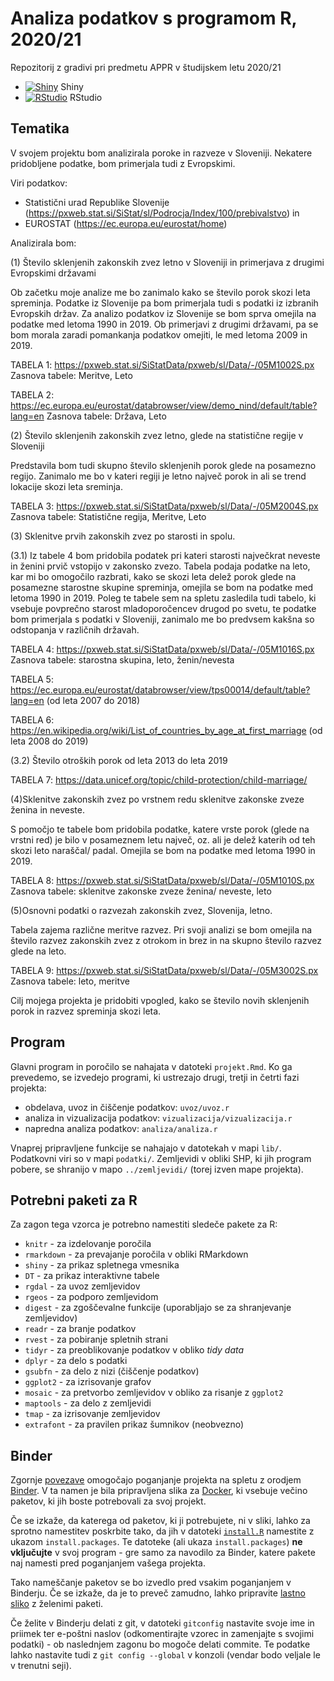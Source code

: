 # Analiza podatkov s programom R, 2020/21

Repozitorij z gradivi pri predmetu APPR v študijskem letu 2020/21

* [![Shiny](http://mybinder.org/badge.svg)](http://mybinder.org/v2/gh/Nina2809/APPR-2020-21/master?urlpath=shiny/APPR-2020-21/projekt.Rmd) Shiny
* [![RStudio](http://mybinder.org/badge.svg)](http://mybinder.org/v2/gh/Nina2809/APPR-2020-21/master?urlpath=rstudio) RStudio

## Tematika

V svojem projektu bom analizirala poroke in razveze v Sloveniji. Nekatere pridobljene podatke, bom primerjala tudi z Evropskimi.

Viri podatkov:
* Statistični urad Republike Slovenije (https://pxweb.stat.si/SiStat/sl/Podrocja/Index/100/prebivalstvo) in 
* EUROSTAT (https://ec.europa.eu/eurostat/home)

Analizirala bom:

(1) Število sklenjenih zakonskih zvez letno v Sloveniji in primerjava z drugimi Evropskimi državami 

Ob začetku moje analize me bo zanimalo kako se število porok skozi leta spreminja. Podatke iz Slovenije pa bom primerjala tudi s podatki iz izbranih Evropskih držav. Za analizo podatkov iz Slovenije se bom sprva omejila na podatke med letoma 1990 in 2019. Ob primerjavi z drugimi državami, pa se bom morala zaradi pomankanja podatkov omejiti, le med letoma 2009 in 2019.

TABELA 1:
https://pxweb.stat.si/SiStatData/pxweb/sl/Data/-/05M1002S.px
Zasnova tabele: Meritve, Leto

TABELA 2:
https://ec.europa.eu/eurostat/databrowser/view/demo_nind/default/table?lang=en
Zasnova tabele: Država, Leto

(2) Število sklenjenih zakonskih zvez letno, glede na statistične regije v Sloveniji

Predstavila bom tudi skupno število sklenjenih porok glede na posamezno regijo. Zanimalo me bo v kateri regiji je letno največ porok in ali se trend lokacije skozi leta sreminja. 

 TABELA 3:
https://pxweb.stat.si/SiStatData/pxweb/sl/Data/-/05M2004S.px
Zasnova tabele: Statistične regija, Meritve, Leto

(3) Sklenitve prvih zakonskih zvez po starosti in spolu. 

(3.1) Iz tabele 4 bom pridobila podatek pri kateri starosti največkrat neveste in ženini prvič vstopijo v zakonsko zvezo. Tabela podaja podatke na leto, kar mi bo omogočilo razbrati, kako se skozi leta delež porok glede na posamezne starostne skupine spreminja, omejila se bom na podatke med letoma 1990 in 2019. Poleg te tabele sem na spletu zasledila tudi tabelo, ki vsebuje povprečno starost mladoporočencev drugod po svetu, te podatke bom primerjala s podatki v Sloveniji, zanimalo me bo predvsem kakšna so odstopanja v različnih državah. 

TABELA 4:
https://pxweb.stat.si/SiStatData/pxweb/sl/Data/-/05M1016S.px
Zasnova tabele: starostna skupina, leto, ženin/nevesta

TABELA 5:
https://ec.europa.eu/eurostat/databrowser/view/tps00014/default/table?lang=en (od leta 2007 do 2018)

TABELA 6:
https://en.wikipedia.org/wiki/List_of_countries_by_age_at_first_marriage (od leta 2008 do 2019)

(3.2) Število otroških porok od leta 2013 do leta 2019

TABELA 7:
https://data.unicef.org/topic/child-protection/child-marriage/


(4)Sklenitve zakonskih zvez po vrstnem redu sklenitve zakonske zveze ženina in neveste.

S pomočjo te tabele bom pridobila podatke, katere vrste porok (glede na vrstni red) je bilo v posameznem letu največ, oz. ali je delež katerih od teh skozi leto naraščal/ padal. Omejila se bom na podatke med letoma 1990 in 2019.

TABELA 8:
https://pxweb.stat.si/SiStatData/pxweb/sl/Data/-/05M1010S.px
Zasnova tabele: sklenitve zakonske zveze ženina/ neveste, leto

(5)Osnovni podatki o razvezah zakonskih zvez, Slovenija, letno.

Tabela zajema različne meritve razvez. Pri svoji analizi se bom omejila na število razvez zakonskih zvez z otrokom in brez in na skupno število razvez glede na leto.

TABELA 9: 
https://pxweb.stat.si/SiStatData/pxweb/sl/Data/-/05M3002S.px
Zasnova tabele: leto, meritve

Cilj mojega projekta je pridobiti vpogled, kako se število novih sklenjenih porok in razvez spreminja skozi leta. 


## Program

Glavni program in poročilo se nahajata v datoteki `projekt.Rmd`.
Ko ga prevedemo, se izvedejo programi, ki ustrezajo drugi, tretji in četrti fazi projekta:

* obdelava, uvoz in čiščenje podatkov: `uvoz/uvoz.r`
* analiza in vizualizacija podatkov: `vizualizacija/vizualizacija.r`
* napredna analiza podatkov: `analiza/analiza.r`

Vnaprej pripravljene funkcije se nahajajo v datotekah v mapi `lib/`.
Podatkovni viri so v mapi `podatki/`.
Zemljevidi v obliki SHP, ki jih program pobere,
se shranijo v mapo `../zemljevidi/` (torej izven mape projekta).

## Potrebni paketi za R

Za zagon tega vzorca je potrebno namestiti sledeče pakete za R:

* `knitr` - za izdelovanje poročila
* `rmarkdown` - za prevajanje poročila v obliki RMarkdown
* `shiny` - za prikaz spletnega vmesnika
* `DT` - za prikaz interaktivne tabele
* `rgdal` - za uvoz zemljevidov
* `rgeos` - za podporo zemljevidom
* `digest` - za zgoščevalne funkcije (uporabljajo se za shranjevanje zemljevidov)
* `readr` - za branje podatkov
* `rvest` - za pobiranje spletnih strani
* `tidyr` - za preoblikovanje podatkov v obliko *tidy data*
* `dplyr` - za delo s podatki
* `gsubfn` - za delo z nizi (čiščenje podatkov)
* `ggplot2` - za izrisovanje grafov
* `mosaic` - za pretvorbo zemljevidov v obliko za risanje z `ggplot2`
* `maptools` - za delo z zemljevidi
* `tmap` - za izrisovanje zemljevidov
* `extrafont` - za pravilen prikaz šumnikov (neobvezno)

## Binder

Zgornje [povezave](#analiza-podatkov-s-programom-r-202021)
omogočajo poganjanje projekta na spletu z orodjem [Binder](https://mybinder.org/).
V ta namen je bila pripravljena slika za [Docker](https://www.docker.com/),
ki vsebuje večino paketov, ki jih boste potrebovali za svoj projekt.

Če se izkaže, da katerega od paketov, ki ji potrebujete, ni v sliki,
lahko za sprotno namestitev poskrbite tako,
da jih v datoteki [`install.R`](install.R) namestite z ukazom `install.packages`.
Te datoteke (ali ukaza `install.packages`) **ne vključujte** v svoj program -
gre samo za navodilo za Binder, katere pakete naj namesti pred poganjanjem vašega projekta.

Tako nameščanje paketov se bo izvedlo pred vsakim poganjanjem v Binderju.
Če se izkaže, da je to preveč zamudno,
lahko pripravite [lastno sliko](https://github.com/jaanos/APPR-docker) z želenimi paketi.

Če želite v Binderju delati z git,
v datoteki `gitconfig` nastavite svoje ime in priimek ter e-poštni naslov
(odkomentirajte vzorec in zamenjajte s svojimi podatki) -
ob naslednjem zagonu bo mogoče delati commite.
Te podatke lahko nastavite tudi z `git config --global` v konzoli
(vendar bodo veljale le v trenutni seji).
